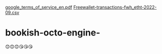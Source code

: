 [google_terms_of_service_en.pdf](https://github.com/JohSteph890/bookish-octo-engine-/files/9745534/google_terms_of_service_en.pdf)
[Freewallet-transactions-fwh_etht-2022-09.csv](https://github.com/JohSteph890/bookish-octo-engine-/files/9745537/Freewallet-transactions-fwh_etht-2022-09.csv)
# bookish-octo-engine-
😊😊😊😘😘😘
